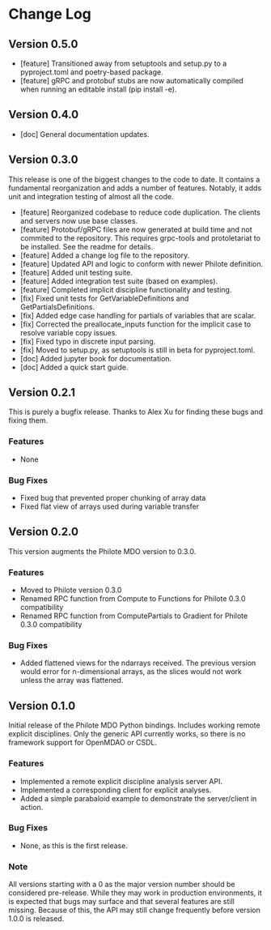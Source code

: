 # Change Log

## Version 0.5.0

- [feature] Transitioned away from setuptools and setup.py to a pyproject.toml
  and poetry-based package.
- [feature] gRPC and protobuf stubs are now automatically compiled when
  running an editable install (pip install -e).

## Version 0.4.0

- [doc] General documentation updates.


## Version 0.3.0

This release is one of the biggest changes to the code to date. It contains a
fundamental reorganization and adds a number of features. Notably, it adds
unit and integration testing of almost all the code.

- [feature] Reorganized codebase to reduce code duplication. The clients and
  servers now use base classes.
- [feature] Protobuf/gRPC files are now generated at build time and not commited
  to the repository. This requires grpc-tools and protoletariat to be installed.
  See the readme for details.
- [feature] Added a change log file to the repository.
- [feature] Updated API and logic to conform with newer Philote definition.
- [feature] Added unit testing suite.
- [feature] Added integration test suite (based on examples).
- [feature] Completed implicit discipline functionality and testing.
- [fix] Fixed unit tests for GetVariableDefinitions and GetPartialsDefinitions.
- [fix] Added edge case handling for partials of variables that are scalar.
- [fix] Corrected the preallocate_inputs function for the implicit case to
  resolve variable copy issues.
- [fix] Fixed typo in discrete input parsing.
- [fix] Moved to setup.py, as setuptools is still in beta for pyproject.toml.
- [doc] Added jupyter book for documentation.
- [doc] Added a quick start guide.


## Version 0.2.1

This is purely a bugfix release. Thanks to Alex Xu for finding these bugs and fixing them.

### Features

- None

### Bug Fixes

- Fixed bug that prevented proper chunking of array data
- Fixed flat view of arrays used during variable transfer


## Version 0.2.0

This version augments the Philote MDO version to 0.3.0.

### Features

- Moved to Philote version 0.3.0
- Renamed RPC function from Compute to Functions for Philote 0.3.0 compatibility
- Renamed RPC function from ComputePartials to Gradient for Philote 0.3.0 compatibility

### Bug Fixes

- Added flattened views for the ndarrays received. The previous version would 
  error for n-dimensional arrays, as the slices would not work unless the array
  was flattened.


## Version 0.1.0

Initial release of the Philote MDO Python bindings. Includes working remote 
explicit disciplines. Only the generic API currently works, so there is no
framework support for OpenMDAO or CSDL.

### Features

- Implemented a remote explicit discipline analysis server API.
- Implemented a corresponding client for explicit analyses.
- Added a simple parabaloid example to demonstrate the server/client in
action.

### Bug Fixes

- None, as this is the first release.

### Note

All versions starting with a 0 as the major version number should be
considered pre-release. While they may work in production environments,
it is expected that bugs may surface and that several features are still
missing. Because of this, the API may still change frequently before version
1.0.0 is released.

